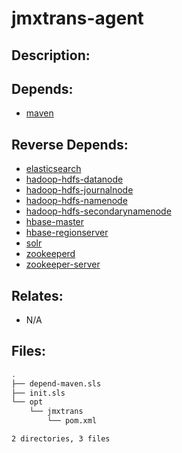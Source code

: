 # jmxtrans-agent

## Description:



## Depends:

  -  [maven](/salt/maven)

## Reverse Depends:

  -  [elasticsearch](/salt/elasticsearch)
  -  [hadoop-hdfs-datanode](/salt/hadoop-hdfs-datanode)
  -  [hadoop-hdfs-journalnode](/salt/hadoop-hdfs-journalnode)
  -  [hadoop-hdfs-namenode](/salt/hadoop-hdfs-namenode)
  -  [hadoop-hdfs-secondarynamenode](/salt/hadoop-hdfs-secondarynamenode)
  -  [hbase-master](/salt/hbase-master)
  -  [hbase-regionserver](/salt/hbase-regionserver)
  -  [solr](/salt/solr)
  -  [zookeeperd](/salt/zookeeperd)
  -  [zookeeper-server](/salt/zookeeper-server)

## Relates:

  -  N/A

## Files:

```bash
.
├── depend-maven.sls
├── init.sls
└── opt
    └── jmxtrans
        └── pom.xml

2 directories, 3 files
```
